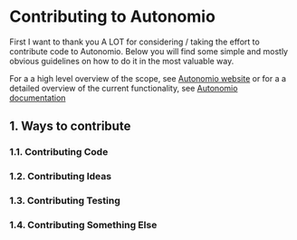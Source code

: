 # Contributing to Autonomio

First I want to thank you A LOT for considering / taking the effort to contribute code to Autonomio. Below you will find some simple and mostly obvious guidelines on how to do it in the most valuable way.

For a a high level overview of the scope, see [Autonomio website](http://autonom.io) or for a a detailed overview of the current functionality, see [Autonomio documentation](http://autonomio.readthedocs.io)

## 1. Ways to contribute

### 1.1. Contributing Code 

### 1.2. Contributing Ideas 

### 1.3. Contributing Testing 

### 1.4. Contributing Something Else

